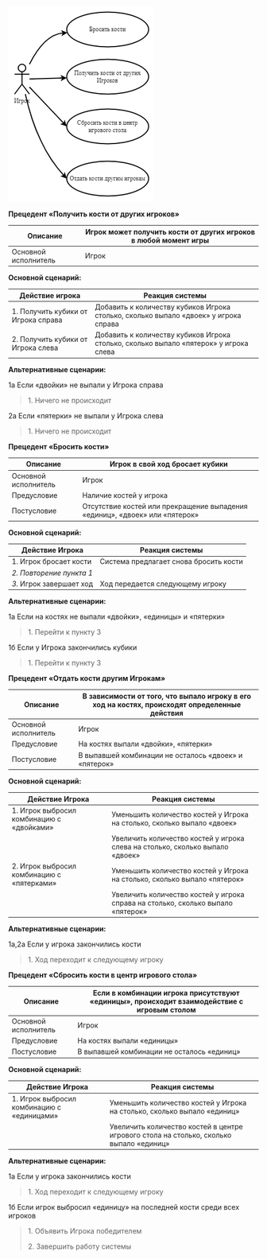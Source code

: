 ![](media/image2.png)

**Прецедент «Получить кости от других игроков»**

| Описание             | Игрок может получить кости от других игроков в любой момент игры |
|----------------------|------------------------------------------------------------------|
| Основной исполнитель | Игрок                                                            |

**Основной сценарий:**

| **Действие игрока**                  | **Реакция системы**                                                                   |
|--------------------------------------|---------------------------------------------------------------------------------------|
| 1\. Получить кубики от Игрока справа | Добавить к количеству кубиков Игрока столько, сколько выпало «двоек» у игрока справа  |
| 2\. Получить кубики от Игрока слева  | Добавить к количеству кубиков Игрока столько, сколько выпало «пятерок» у игрока слева |

**Альтернативные сценарии:**

1а Если «двойки» не выпали у Игрока справа

> 1\. Ничего не происходит

2а Если «пятерки» не выпали у Игрока слева

> 1\. Ничего не происходит

**Прецедент «Бросить кости»**

| Описание             | Игрок в свой ход бросает кубики                                              |
|----------------------|------------------------------------------------------------------------------|
| Основной исполнитель | Игрок                                                                        |
| Предусловие          | Наличие костей у игрока                                                     |
| Постусловие          | Отсутствие костей или прекращение выпадения «единиц», «двоек» или «пятерок» |

**Основной сценарий:**

| **Действие Игрока**      | **Реакция системы**                    |
|--------------------------|----------------------------------------|
| 1\. Игрок бросает кости | Система предлагает снова бросить кости |
| *2. Повторение пункта 1* |                                        |
| *3.* Игрок завершает ход | Ход передается следующему игроку       |

**Альтернативные сценарии:**

1а Если на костях не выпали «двойки», «единицы» и «пятерки»

> 1\. Перейти к пункту 3

1б Если у Игрока закончились кубики

> 1\. Перейти к пункту 3

**Прецедент «Отдать кости другим Игрокам»**

| Описание             | В зависимости от того, что выпало игроку в его ход на костях, происходят определенные действия |
|----------------------|------------------------------------------------------------------------------------------------|
| Основной исполнитель | Игрок                                                                                          |
| Предусловие          | На костях выпали «двойки», «пятерки»                                                           |
| Постусловие          | В выпавшей комбинации не осталось «двоек» и «пятерок»                                          |

**Основной сценарий:**

| Действие Игрока                             | Реакция системы                                                                  |
|---------------------------------------------|----------------------------------------------------------------------------------|
| 1\. Игрок выбросил комбинацию с «двойками»  | Уменьшить количество костей у Игрока на столько, сколько выпало «двоек»          |
|                                             | Увеличить количество костей у игрока слева на столько, сколько выпало «двоек»    |
| 2\. Игрок выбросил комбинацию с «пятерками» | Уменьшить количество костей у Игрока на столько, сколько выпало «пятерок»        |
|                                             | Увеличить количество костей у игрока справа на столько, сколько выпало «пятерок» |

**Альтернативные сценарии:**

1а,2а Если у игрока закончились кости

> 1\. Ход переходит к следующему игроку

**Прецедент «Сбросить кости в центр игрового стола»**

| Описание             | Если в комбинации игрока присутствуют «единицы», происходит взаимодействие с игровым столом |
|----------------------|---------------------------------------------------------------------------------------------|
| Основной исполнитель | Игрок                                                                                       |
| Предусловие          | На костях выпали «единицы»                                                                  |
| Постусловие          | В выпавшей комбинации не осталось «единиц»                                                  |

**Основной сценарий:**

| Действие Игрока                             | Реакция системы                                                                         |
|---------------------------------------------|-----------------------------------------------------------------------------------------|
| 1\. Игрок выбросил комбинацию с «единицами» | Уменьшить количество костей у Игрока на столько, сколько выпало «единиц»                |
|                                             | Увеличить количество костей в центре игрового стола на столько, сколько выпало «единиц» |

**Альтернативные сценарии:**

1а Если у игрока закончились кости

> 1\. Ход переходит к следующему игроку

1б Если игрок выбросил «единицу» на последней кости среди всех игроков

> 1\. Объявить Игрока победителем
>
> 2\. Завершить работу системы
